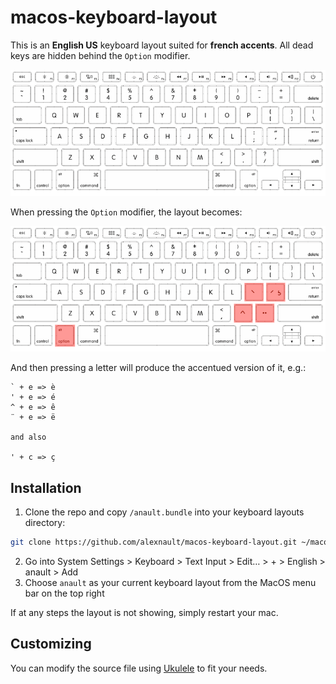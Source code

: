 # macos-keyboard-layout

This is an **English US** keyboard layout suited for **french accents**. All dead keys are hidden behind the `Option` modifier.

![English US layout](/assets/layout.png)

When pressing the `Option` modifier, the layout becomes:

![English US layout](/assets/layout-option.png)

And then pressing a letter will produce the accentued version of it, e.g.:

```text
` + e => è
' + e => é
^ + e => ê
¨ + e => ë

and also

' + c => ç
```

## Installation

1. Clone the repo and copy `/anault.bundle` into your keyboard layouts directory:

```bash
git clone https://github.com/alexnault/macos-keyboard-layout.git ~/macos-keyboard-layout && \cp -R ~/macos-keyboard-layout/anault.bundle ~/'Library/Keyboard Layouts' && rm -rf ~/macos-keyboard-layout
```

2. Go into System Settings > Keyboard > Text Input > Edit… > + > English > anault > Add
3. Choose `anault` as your current keyboard layout from the MacOS menu bar on the top right

If at any steps the layout is not showing, simply restart your mac.

## Customizing

You can modify the source file using [Ukulele](https://scripts.sil.org/cms/scripts/page.php?site_id=nrsi&id=ukelele) to fit your needs.
